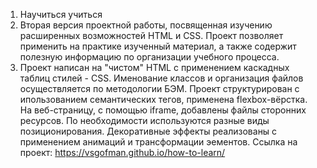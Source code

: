 1. Научиться учиться
2. Вторая версия проектной работы, посвященная изучению расширенных возможностей HTML и CSS. Проект позволяет применить на практике изученный материал, а также содержит полезную информацию по организации учебного процесса.
3. Проект написан на "чистом" HTML с применением каскадных таблиц стилей - CSS. Именование классов и организация файлов осуществляется по методологии БЭМ. Проект структурирован с ипользованием семантических тегов, применена flexbox-вёрстка. На веб-страницу, с помощью iframe, добавлены файлы сторонних ресурсов. По необходимости используются разные виды позиционирования. Декоративные эффекты реализованы с применением анимаций и трансформации эементов.
Ссылка на проект: https://vsgofman.github.io/how-to-learn/
